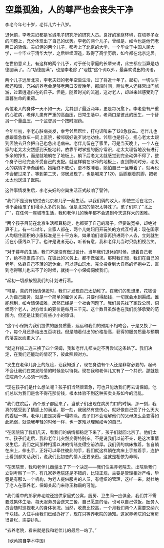 # 空巢孤独，人的尊严也会丧失干净

李老今年七十岁，老伴儿六十八岁。 

退休前，李老夫妇都是省城电子研究所的研究人员。良好的家庭环境，在培养子女的问题上，充分体现出了自己的优势。李老的两个儿子，曾经是、如今也是他們老两口的骄傲。夫妇俩的两个儿子，都考上了北京的大学，一个毕业于中国人民大学，一个毕业于清华大学，之后继续深造，取得了高学历后，如今都在北京定居。 

在世俗意义上，有这样的两个儿子，对于任何家庭的长辈来讲，此生都应当算是功德圆满了。而“功德圆满”，也是李老除了“理性”这个词以外，最喜欢说出的词语。 

两个儿子远居北京，李老夫妇的老年空巢生活，过了将近十年了。起初，一切似乎都还和谐，充裕的养老金足够老两口安度晚年，那段时间，两位老人还经常出门旅游，过着逍遥自在的日子。但是，随着时光的流逝，这对老人，却越来越感受到了垂暮生命的重荷。 

两位老人的身体一天不如一天，尤其到了最近两年，更是每况愈下。李老患有严重的心脏病，老伴儿患有严重的高血压，日常生活中，老两口是彼此的医生，一个替另一个量血压，一个监督另一个按时服药。 

今年年初，李老心脏病突发，幸亏邻居帮忙，打电话叫来了120急救车。老伴儿也想跟着急救车一同上医院，被邻居好说歹说地劝住。邻居也是好心，担心老太太跟到医院去只会把自己也急出毛病来。老伴儿留在了家里，可是当天晚上，一个人在家的老太太突然感到天旋地转。依靠平时掌握的医疗常识，老太太理智地没有进行多余的挣扎，而是就地躺在了地板上。躺下后老太太就感觉到完全动弹不得了，整个身子已经完全不受自己的支配。就这样躺在冰冷的地板上，直到黎明时分，老太太的病情才渐渐缓和。她始终不敢动，更不敢睡着，她怕自己一旦睡着了，就再也不会醒过来了。等到第二天，邻居发现了，也是喊来了120，后脚跟着前脚，把老太太也送进了医院。 

这件事情发生后，李老夫妇的空巢生活正式敲响了警钟。 

“我们不是没有想过去北京和儿子一起生活。以我们俩的收入，即使生活在北京，也不会给孩子们增添太多的负担。但是北京的情况太特殊了。孩子们除了“北上广”，在任何一座城市生活，我和老伴儿的晚年都不会遇到今天这样大的困难。 

“两个孩子目前在北京生活都算稳定，也都买了自己的房子。但要说宽裕，却绝对算不上。有一年过年，全家人都在，两个儿媳妇用开玩笑的方式互相说：现在国家人均居住面积的小康标准是三十平方米，如果咱们谁家再挤进两个人去，立刻就生活在小康线以下了。也许是说者无心，听者有意，我和老伴儿当时只能相视苦笑。 

“对于暮年的生活，我们不是没有做过设计。当年我们退休的时候，想着自己老了，绝不拖累孩子们，在彼此的义务上，都不做强求。那时我们想，我们在自己的老年，依靠自己不薄的退休金，可以游山玩水，完全投身到大自然的怀抱中去，直到老得哪儿也去不了的时候，就找一个小保姆伺候我们。 

“起初一切都按照我们的计划进行着。 

“可是，真的开始请保姆时，我们才发现自己太幼稚了。在我们的思想里，花钱请人为自己服务，就是一个简单的雇佣关系，只要付得起钱，一切就会水到渠成。谁能想到，如今请保姆难，居然已经是一个社会问题了。我们最先找了家政公司，伺候两个老人，对方给出的要价是每月三千元。这个数目虽然也在我们能够承受的范围内，但还是让我们有些小小的惊讶。 

“这个小保姆为我们提供的服务质量，远远和我们的预期不相吻合。于是又换了一个，每个月还多给出五百块钱。但是随着付出的价格抬高，获得的服务质量与预期的落差反而更大了。 

“就这样接二连三换了四个保姆，我和老伴儿都决定不再尝试这条路了。我们决定，在我们还能动的情况下，彼此照顾对方。 

“发生在老伴儿身上的危险，让我知道了，现在身边有个人还是非常必要的，起码不会让我们在突发险情的时候坐以待毙。现在我和老伴儿又有了一个共识，那就是住院两个人必须一同去。 

“现在孩子们是什么想法呢？孩子们当然很着急，可也只能劝我们再去请保姆。他们总以为我们是舍不得花那份钱，根本体验不到这种买卖关系如今的混乱。 

“我们住院后，两个孩子都回来了。当孩子们出现在病房门口的时候，那一刻，我真的感受到了情感上的满足。那一刻，我居然有些伤心，就好像自己受了什么天大的委屈一样。老伴儿更是哭得一塌糊涂。孩子们不会理解他们的父母怎么会变得如此脆弱，就像我年轻的时候一样，也一定难以理懈如今的自己。 

“在医院陪了我们几天，看我们的病情都稳定下来了，孩子们就回北京了。他们太忙。孩子们走后，我和老伴儿突然变得特别亲。不是说我们以前不亲，是这次事情发生后，我们之间那种相濡以沫的情绪变得空前浓厚。我们俩的病床挨着，各自躺在床上，伸出手，正好可以牵住彼此的手，我们就这样躺在病床上手拉着手，连护士看到都笑话我们，说我们比初恋的情人还要亲密。这就是相依为命啊。 

“在医院里，我和老伴儿商量出了下一个决定——我们住进养老院去。出院后我们立刻考察了一下，有几家养老院还是不错的，比较正规，主要是管理相对严格，毕竟是有那么一个机构，为老人提供服务的人员，有组织的管理，这样一来，就杜绝了老人在家养老，保姆关起门来称王称霸的可能。 

“我们看中的那家养老院还提供家庭式公寓，厨房、卫生间一应俱全，我们并不需要过集体生活，每天服务员会送来三餐，自己愿意的话，也可以自己做饭，医务人员会随时巡视老人的身体状况。当然，收费比较高，一个月我们两个人需要交纳六千块钱。入住手续我们已经办好了，现在只等养老院的通知。这家养老院的公寓房很紧张，需要排队。 

“去养老院，看来就是我和老伴儿的最后一站了。” 

（欧芮摘自学术中国）